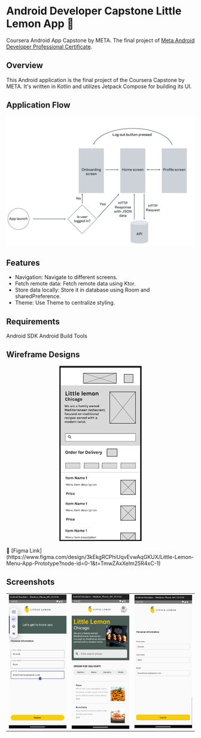 # Android Developer Capstone Little Lemon App 📱
Coursera Android App Capstone by META. The final project of [Meta Android Developer Professional Certificate](https://www.coursera.org/professional-certificates/meta-android-developer).

## Overview
This Android application is the final project of the Coursera Capstone by META. It's written in Kotlin and utilizes Jetpack Compose for building its UI.

## Application Flow
<p align="center">
  <img src="navigation_diagram.png" width="823"> <!-- 50% of 1646px -->
</p>

## Features
- Navigation: Navigate to different screens.
- Fetch remote data: Fetch remote data using Ktor.
- Store data locally: Store it in database using Room and sharedPreference.
- Theme: Use Theme to centralize styling.

## Requirements
Android SDK
Android Build Tools

## Wireframe Designs
<p align="center">
  <img src="FigmaWireframeDesign.png" width="220"> <!-- 50% of 439px -->
</p>
🔗 [Figma Link](https://www.figma.com/design/3kEkgRCPhiUqvEvwAqGKUX/Little-Lemon-Menu-App-Prototype?node-id=0-1&t=TmwZAxXelm25R4xC-1)

## Screenshots
<table>
  <tr>
    <td><img src="OnBoardingScreen.png" width="228"></td>
    <td><img src="HomeScreen.png" width="228"></td>
    <td><img src="ProfileScreen.png" width="228"></td>
  </tr>
</table>

